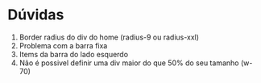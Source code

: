 # Dúvidas
1. Border radius  do div do home (radius-9 ou radius-xxl) 
2. Problema com a barra fixa
3. Items da barra do lado esquerdo
4. Não é possivel definir uma div maior do que 50% do seu tamanho (w-70)
